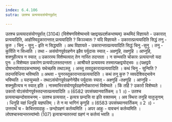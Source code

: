 ```yaml
---
index: 6.4.106
sutra: उतश्च प्रत्ययादसंयोगपूर्वात्

---
```

 उतश्च प्रत्ययादसंयोगपूर्वात् (3104) (विशेषणविशेष्यभावे पक्षद्वयप्रदर्शकभाष्यम्) कथमिदं विज्ञायते - उकारात् प्रत्ययादिति, आहोस्विदुकारान्तात् प्रत्ययादिति ? किञ्ञ्चातः ? यदि विज्ञायते - उकारात्प्रत्ययादिति सिद्धं तनु - कुरु । चिनु - सुनु - इति न सिद्ध्यति । अथ विज्ञायते - उकारान्तात्प्रत्ययादिति सिद्धं चिनु -सुनु । तनु - कुर्विति न सिध्यति । तथा - असंयोगपूर्वग्रहणेन इहैव पर्युदासः स्यात् - अक्ष्णुहि, तक्ष्णुहि । आप्नुहि, शक्नुहीत्यत्र न स्यात् ॥ उकारस्य विशेष्यत्वात् तेन नास्ति तदन्तता । न सम्भवति चोकारः प्रत्ययान्तो यदा पुनः ॥ विशेष्यत उकारेण प्रत्ययोऽतस्तदन्तता । आश्रीयते प्रत्ययस्य तस्मात्पक्षद्वयोद्भवः ॥ (पक्षद्वये दोषाभावोपपादकभाष्यम्) यथेच्छसि तथाऽस्तु । अस्तु तावदुकारात्प्रत्ययादिति । कथं चिनु - सुन्विति ? तदन्तविधिना भविष्यति ॥ अथवा - पुनरस्तूकारान्तात्प्रत्ययादिति । कथं तनु कुरु ? व्यपदेशिवद्भावेन भविष्यति ॥ यदप्युच्यते - तथाऽसंयोगपूर्वग्रहणेनेहैव पर्युदासः स्यात् - अक्ष्णुहि -तक्ष्णुहि । आप्नुहि - शक्नुहीत्यत्र न स्यात् इति । नास्माभिरसंयोगपूर्वग्रहणेनोकारान्तं विशेष्यते । किं तर्हि ? उकारो विशेष्यते । उकारो योऽसंयोगपूर्वस्तदन्तात्प्रत्ययादिति ॥ (6582 उपसंख्यानवार्तिकम् ॥ 1 ॥) - उतश्च प्रत्ययाच्छन्दोवावचनम् - उतश्च प्रत्ययात् -  इत्यत्र छन्दसि वा इति वक्तव्यम् । अव स्थिरा तनुहि यातुजूनाम् । धिनुहि यज्ञं धिनुहि यज्ञपतिम् । ते न मा भागिनं कृणुहि ॥ (6583 उपसंख्यानवार्तिकम् ॥ 2 ॥) - उत्तरार्थं च - केचित्तावदाहुः - छन्दोग्रहणं कर्तव्यमिति । अपर आहुः - वावचनं कर्तव्यमिति । लोपश्चास्यान्तरस्यांम्वोः (107) इत्यत्रान्यतरस्यां ग्रहणं न कर्तव्यं भवति ॥ 